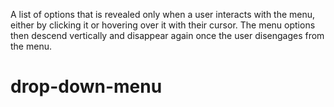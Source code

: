 A list of options that is revealed only when a user interacts with the menu, either by clicking it or hovering over it with their cursor. The menu options then descend vertically and disappear again once the user disengages from the menu.
# drop-down-menu
